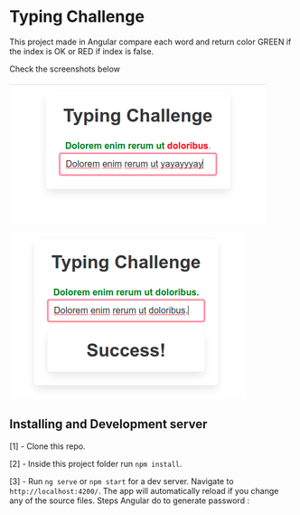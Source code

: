 # Typing Challenge

This project made in Angular compare each word and return color GREEN if the index is OK or RED if index is false.

Check the screenshots below

![Typing Challenge Screenshot](src/assets/compareWordsFalsy.png "Typing Challenge  screenshot")

![Typing Challenge Screenshot](src/assets/compareWordsTrue.png "Typing Challenge  screenshot")

## Installing and Development server

[1] - Clone this repo.

[2] - Inside this project folder run `npm install`.

[3] - Run `ng serve` or `npm start` for a dev server. Navigate to `http://localhost:4200/`. The app will automatically reload if you change any of the source files.
Steps Angular do to generate password :
